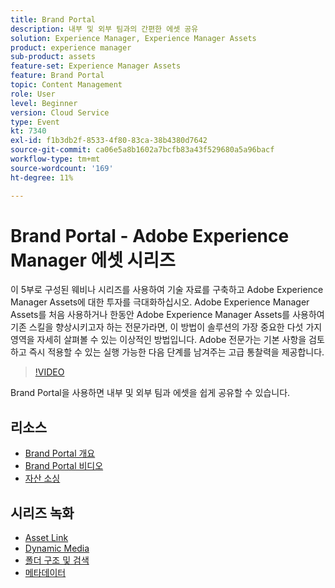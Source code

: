 ```yaml
---
title: Brand Portal
description: 내부 및 외부 팀과의 간편한 에셋 공유
solution: Experience Manager, Experience Manager Assets
product: experience manager
sub-product: assets
feature-set: Experience Manager Assets
feature: Brand Portal
topic: Content Management
role: User
level: Beginner
version: Cloud Service
type: Event
kt: 7340
exl-id: f1b3db2f-8533-4f80-83ca-38b4380d7642
source-git-commit: ca06e5a8b1602a7bcfb83a43f529680a5a96bacf
workflow-type: tm+mt
source-wordcount: '169'
ht-degree: 11%

---
```


# Brand Portal - Adobe Experience Manager 에셋 시리즈

이 5부로 구성된 웨비나 시리즈를 사용하여 기술 자료를 구축하고 Adobe Experience Manager Assets에 대한 투자를 극대화하십시오. Adobe Experience Manager Assets를 처음 사용하거나 한동안 Adobe Experience Manager Assets를 사용하여 기존 스킬을 향상시키고자 하는 전문가라면, 이 방법이 솔루션의 가장 중요한 다섯 가지 영역을 자세히 살펴볼 수 있는 이상적인 방법입니다. Adobe 전문가는 기본 사항을 검토하고 즉시 적용할 수 있는 실행 가능한 다음 단계를 남겨주는 고급 통찰력을 제공합니다.

>[!VIDEO](https://video.tv.adobe.com/v/332133/?quality=12&learn=on&hidetitle=true)

Brand Portal을 사용하면 내부 및 외부 팀과 에셋을 쉽게 공유할 수 있습니다.

## 리소스

* [Brand Portal 개요](https://experienceleague.adobe.com/docs/experience-manager-brand-portal/using/introduction/brand-portal.html)
* [Brand Portal 비디오](https://experienceleague.adobe.com/docs/experience-manager-learn/assets/sharing/brand-portal/brand-portal.html)
* [자산 소싱](https://experienceleague.adobe.com/docs/experience-manager-brand-portal/using/asset-sourcing-in-brand-portal/brand-portal-asset-sourcing.html)

## 시리즈 녹화

* [Asset Link](asset-link.md)
* [Dynamic Media](dynamic-media.md)
* [폴더 구조 및 검색](folder-structure-search.md)
* [메타데이터](metadata.md)
